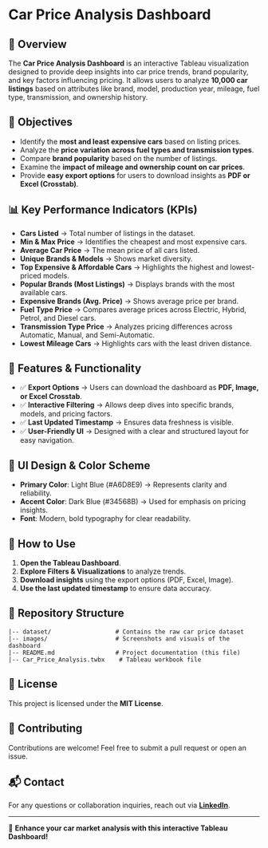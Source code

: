 # Car Price Analysis Dashboard

## 📌 Overview
The **Car Price Analysis Dashboard** is an interactive Tableau visualization designed to provide deep insights into car price trends, brand popularity, and key factors influencing pricing. It allows users to analyze **10,000 car listings** based on attributes like brand, model, production year, mileage, fuel type, transmission, and ownership history.

## 🎯 Objectives
- Identify the **most and least expensive cars** based on listing prices.
- Analyze the **price variation across fuel types and transmission types**.
- Compare **brand popularity** based on the number of listings.
- Examine the **impact of mileage and ownership count on car prices**.
- Provide **easy export options** for users to download insights as **PDF or Excel (Crosstab)**.

## 📊 Key Performance Indicators (KPIs)
- **Cars Listed** → Total number of listings in the dataset.
- **Min & Max Price** → Identifies the cheapest and most expensive cars.
- **Average Car Price** → The mean price of all cars listed.
- **Unique Brands & Models** → Shows market diversity.
- **Top Expensive & Affordable Cars** → Highlights the highest and lowest-priced models.
- **Popular Brands (Most Listings)** → Displays brands with the most available cars.
- **Expensive Brands (Avg. Price)** → Shows average price per brand.
- **Fuel Type Price** → Compares average prices across Electric, Hybrid, Petrol, and Diesel cars.
- **Transmission Type Price** → Analyzes pricing differences across Automatic, Manual, and Semi-Automatic.
- **Lowest Mileage Cars** → Highlights cars with the least driven distance.

## 📌 Features & Functionality
- ✅ **Export Options** → Users can download the dashboard as **PDF, Image, or Excel Crosstab**.
- ✅ **Interactive Filtering** → Allows deep dives into specific brands, models, and pricing factors.
- ✅ **Last Updated Timestamp** → Ensures data freshness is visible.
- ✅ **User-Friendly UI** → Designed with a clear and structured layout for easy navigation.

## 🎨 UI Design & Color Scheme
- **Primary Color**: Light Blue (#A6D8E9) → Represents clarity and reliability.
- **Accent Color**: Dark Blue (#34568B) → Used for emphasis on pricing insights.
- **Font**: Modern, bold typography for clear readability.

## 🚀 How to Use
1. **Open the Tableau Dashboard**.
2. **Explore Filters & Visualizations** to analyze trends.
3. **Download insights** using the export options (PDF, Excel, Image).
4. **Use the last updated timestamp** to ensure data accuracy.

## 📂 Repository Structure
```
|-- dataset/                  # Contains the raw car price dataset
|-- images/                   # Screenshots and visuals of the dashboard
|-- README.md                 # Project documentation (this file)
|-- Car_Price_Analysis.twbx    # Tableau workbook file
```

## 📜 License
This project is licensed under the **MIT License**.

## 🤝 Contributing
Contributions are welcome! Feel free to submit a pull request or open an issue.

## 📬 Contact
For any questions or collaboration inquiries, reach out via **[LinkedIn]([https://www.linkedin.com/](https://www.linkedin.com/in/mshahzadpk/))**.

---

🚀 **Enhance your car market analysis with this interactive Tableau Dashboard!**
